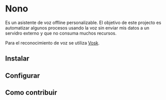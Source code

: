 # Nono
Es un asistente de voz offline personalizable. 
El objetivo de este projecto es automatizar algunos procesos usando la voz sin enviar mis datos a un servidro externo y 
que no consuma muchos recursos.

Para el reconocimiento de voz se utiliza [Vosk](https://alphacephei.com/vosk/).

## Instalar 

## Configurar

## Como contribuir

